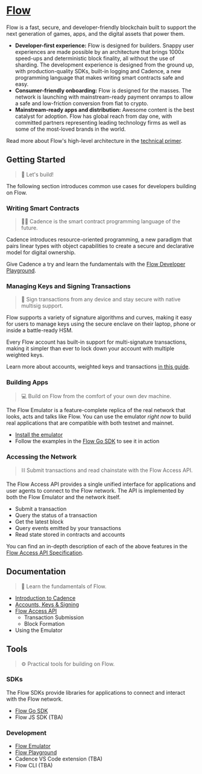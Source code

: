 # [Flow](https://www.onflow.org)

Flow is a fast, secure, and developer-friendly blockchain built to support the next generation of games, apps, and the digital assets that power them.

- **Developer-first experience:** Flow is designed for builders. Snappy user experiences are made possible by an architecture that brings 1000x speed-ups and deterministic block finality, all without the use of sharding. The development experience is designed from the ground up, with production-quality SDKs, built-in logging and Cadence, a new programming language that makes writing smart contracts safe and easy.
‍
- **Consumer-friendly onboarding:** Flow is designed for the masses. The network is launching with mainstream-ready payment onramps to allow a safe and low-friction conversion from fiat to crypto.
‍
- **Mainstream-ready apps and distribution:** Awesome content is the best catalyst for adoption. Flow has global reach from day one, with committed partners representing leading technology firms as well as some of the most-loved brands in the world.

Read more about Flow's high-level architecture in the [technical primer](https://www.onflow.org/primer).

## Getting Started

>  🔨 Let's build!

The following section introduces common use cases for developers building on Flow.

### Writing Smart Contracts

> 🏃‍♀️ Cadence is the smart contract programming language of the future.

Cadence introduces resource-oriented programming, a new paradigm that pairs linear types with object capabilities to create a secure and declarative model for digital ownership.

Give Cadence a try and learn the fundamentals with the [Flow Developer Playground](https://docs.onflow.org/docs/getting-started-1).

### Managing Keys and Signing Transactions

> 🔑 Sign transactions from any device and stay secure with native multisig support.

Flow supports a variety of signature algorithms and curves, making it easy for users to manage keys using the secure enclave on their laptop, phone or inside a battle-ready HSM.

Every Flow account has built-in support for multi-signature transactions, making it simpler than ever to lock down your account with multiple weighted keys.

Learn more about accounts, weighted keys and transactions [in this guide](/docs/accounts-and-keys.md).

### Building Apps

> 💻 Build on Flow from the comfort of your own dev machine.

The Flow Emulator is a feature-complete replica of the real network that looks, acts and talks like Flow. You can use the emulator _right now_ to build real applications that are compatible with both testnet and mainnet.

- [Install the emulator]()
- Follow the examples in the [Flow Go SDK](https://github.com/dapperlabs/flow-go-sdk) to see it in action

### Accessing the Network

> ⛓️ Submit transactions and read chainstate with the Flow Access API.

The Flow Access API provides a single unified interface for applications and user agents to connect to the Flow network. The API is implemented by both the Flow Emulator and the network itself.

- Submit a transaction
- Query the status of a transaction
- Get the latest block
- Query events emitted by your transactions
- Read state stored in contracts and accounts

You can find an in-depth description of each of the above features in the [Flow Access API Specification](/docs/access-api-spec.md).

## Documentation

> 📖 Learn the fundamentals of Flow.

- [Introduction to Cadence](https://docs.onflow.org/docs/getting-started-1)
- [Accounts, Keys & Signing](/docs/accounts-and-keys.md)
- [Flow Access API](/docs/access-api-spec.md)
  - Transaction Submission
  - Block Formation
- Using the Emulator

## Tools

> ⚙️ Practical tools for building on Flow.

### SDKs

The Flow SDKs provide libraries for applications to connect and interact with the Flow network.

- [Flow Go SDK](https://github.com/dapperlabs/flow-go-sdk)
- Flow JS SDK (TBA)

### Development

- [Flow Emulator]()
- [Flow Playground](https://play.onflow.org)
- Cadence VS Code extension (TBA)
- Flow CLI (TBA)


